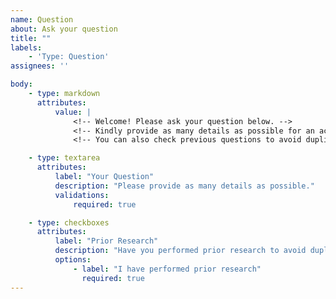 ```yaml
---
name: Question
about: Ask your question
title: ""
labels:
    - 'Type: Question'
assignees: ''

body:
    - type: markdown
      attributes:
          value: |
              <!-- Welcome! Please ask your question below. -->
              <!-- Kindly provide as many details as possible for an accurate response. -->
              <!-- You can also check previous questions to avoid duplicates. -->

    - type: textarea
      attributes:
          label: "Your Question"
          description: "Please provide as many details as possible."
          validations:
              required: true

    - type: checkboxes
      attributes:
          label: "Prior Research"
          description: "Have you performed prior research to avoid duplicates?"
          options:
              - label: "I have performed prior research"
                required: true
---
```

